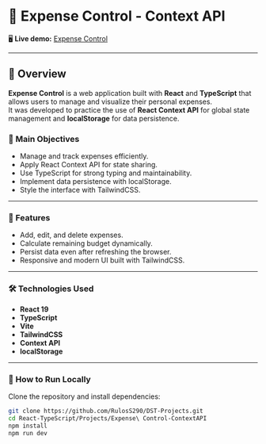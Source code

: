 # 💸 Expense Control - Context API

🖥️ **Live demo:** [Expense Control](https://expense-control-dst.netlify.app/)

---

## 📘 Overview

**Expense Control** is a web application built with **React** and **TypeScript** that allows users to manage and visualize their personal expenses.  
It was developed to practice the use of **React Context API** for global state management and **localStorage** for data persistence.

### 🎯 Main Objectives

- Manage and track expenses efficiently.
- Apply React Context API for state sharing.
- Use TypeScript for strong typing and maintainability.
- Implement data persistence with localStorage.
- Style the interface with TailwindCSS.

---

### 🧱 Features

- Add, edit, and delete expenses.  
- Calculate remaining budget dynamically.  
- Persist data even after refreshing the browser.  
- Responsive and modern UI built with TailwindCSS.  

---

### 🛠️ Technologies Used

- **React 19**
- **TypeScript**
- **Vite**
- **TailwindCSS**
- **Context API**
- **localStorage**

---

### 🚀 How to Run Locally

Clone the repository and install dependencies:

```bash
git clone https://github.com/RulosS290/DST-Projects.git
cd React-TypeScript/Projects/Expense\ Control-ContextAPI
npm install
npm run dev

